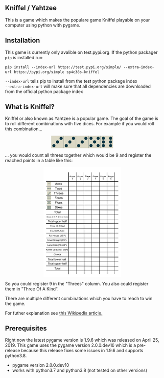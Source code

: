 ## Kniffel / Yahtzee

This is a game which makes the populare game Kniffel playable on your computer using python with pygame.

## Installation
This game is currently only avalible on test.pypi.org. If the python packager `pip` is installed run:

```
pip install --index-url https://test.pypi.org/simple/ --extra-index-url https://pypi.org/simple sp4c38s-kniffel
```
`--index-url` tells pip to install from the test python package index
<br>
`--extra-index-url` will make sure that all dependencies are downloaded from the official python package index

## What is Kniffel?
Kniffel or also known as Yahtzee is a popular game. The goal of the game is to roll different combinations with five dices.
For example if you would roll this combination...

<img width="40%" style="display:block;margin-left:auto;margin-right:auto;" src="https://raw.githubusercontent.com/sp4c38/kniffel/master/readme_assets/example_dice_roll.png">

... you would count all threes together which would be 9 and register the reached points in a table like this:

<img width="50%" style="display: block; margin-left:auto; margin-right:auto;" src="https://raw.githubusercontent.com/sp4c38/kniffel/master/readme_assets/kniffel_table.png">

So you could register 9 in the "Threes" column. You also could register them in "Three Of A Kind". 

There are multiple different combinations which you have to reach to win the game.

For futher explanation see [this Wikipedia article.](https://en.wikipedia.org/wiki/Yahtzee)

## Prerequisites
Right now the latest pygame version is 1.9.6 which was released on April 25, 2019. This game uses the pygame version 2.0.0.dev10 which is a pre-release because this release fixes some issues in 1.9.6 and supports python3.8.

- pygame version 2.0.0.dev10
- works with python3.7 and python3.8 (not tested on other versions)
